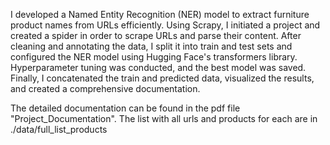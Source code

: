 I developed a Named Entity Recognition (NER) model to extract furniture product names from URLs efficiently. Using Scrapy, I initiated a project and created a spider in order to scrape URLs and parse their content. After cleaning and annotating the data, I split it into train and test sets and configured the NER model using Hugging Face's transformers library. Hyperparameter tuning was conducted, and the best model was saved. Finally, I concatenated the train and predicted data, visualized the results, and created a comprehensive documentation.

The detailed documentation can be found in the pdf file "Project_Documentation". The list with all urls and products for each are in ./data/full_list_products
